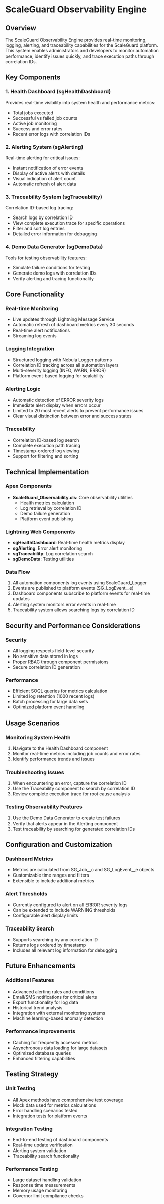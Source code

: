 # ScaleGuard Observability Engine

## Overview
The ScaleGuard Observability Engine provides real-time monitoring, logging, alerting, and traceability capabilities for the ScaleGuard platform. This system enables administrators and developers to monitor automation performance, identify issues quickly, and trace execution paths through correlation IDs.

## Key Components

### 1. Health Dashboard (sgHealthDashboard)
Provides real-time visibility into system health and performance metrics:
- Total jobs executed
- Successful vs failed job counts
- Active job monitoring
- Success and error rates
- Recent error logs with correlation IDs

### 2. Alerting System (sgAlerting)
Real-time alerting for critical issues:
- Instant notification of error events
- Display of active alerts with details
- Visual indication of alert count
- Automatic refresh of alert data

### 3. Traceability System (sgTraceability)
Correlation ID-based log tracing:
- Search logs by correlation ID
- View complete execution trace for specific operations
- Filter and sort log entries
- Detailed error information for debugging

### 4. Demo Data Generator (sgDemoData)
Tools for testing observability features:
- Simulate failure conditions for testing
- Generate demo logs with correlation IDs
- Verify alerting and tracing functionality

## Core Functionality

### Real-time Monitoring
- Live updates through Lightning Message Service
- Automatic refresh of dashboard metrics every 30 seconds
- Real-time alert notifications
- Streaming log events

### Logging Integration
- Structured logging with Nebula Logger patterns
- Correlation ID tracking across all automation layers
- Multi-severity logging (INFO, WARN, ERROR)
- Platform event-based logging for scalability

### Alerting Logic
- Automatic detection of ERROR severity logs
- Immediate alert display when errors occur
- Limited to 20 most recent alerts to prevent performance issues
- Clear visual distinction between error and success states

### Traceability
- Correlation ID-based log search
- Complete execution path tracing
- Timestamp-ordered log viewing
- Support for filtering and sorting

## Technical Implementation

### Apex Components
- **ScaleGuard_Observability.cls**: Core observability utilities
  - Health metrics calculation
  - Log retrieval by correlation ID
  - Demo failure generation
  - Platform event publishing

### Lightning Web Components
- **sgHealthDashboard**: Real-time health metrics display
- **sgAlerting**: Error alert monitoring
- **sgTraceability**: Log correlation search
- **sgDemoData**: Testing utilities

### Data Flow
1. All automation components log events using ScaleGuard_Logger
2. Events are published to platform events (SG_LogEvent__e)
3. Dashboard components subscribe to platform events for real-time updates
4. Alerting system monitors error events in real-time
5. Traceability system allows searching logs by correlation ID

## Security and Performance Considerations

### Security
- All logging respects field-level security
- No sensitive data stored in logs
- Proper RBAC through component permissions
- Secure correlation ID generation

### Performance
- Efficient SOQL queries for metrics calculation
- Limited log retention (1000 recent logs)
- Batch processing for large data sets
- Optimized platform event handling

## Usage Scenarios

### Monitoring System Health
1. Navigate to the Health Dashboard component
2. Monitor real-time metrics including job counts and error rates
3. Identify performance trends and issues

### Troubleshooting Issues
1. When encountering an error, capture the correlation ID
2. Use the Traceability component to search by correlation ID
3. Review complete execution trace for root cause analysis

### Testing Observability Features
1. Use the Demo Data Generator to create test failures
2. Verify that alerts appear in the Alerting component
3. Test traceability by searching for generated correlation IDs

## Configuration and Customization

### Dashboard Metrics
- Metrics are calculated from SG_Job__c and SG_LogEvent__e objects
- Customizable time ranges and filters
- Extensible to include additional metrics

### Alert Thresholds
- Currently configured to alert on all ERROR severity logs
- Can be extended to include WARNING thresholds
- Configurable alert display limits

### Traceability Search
- Supports searching by any correlation ID
- Returns logs ordered by timestamp
- Includes all relevant log information for debugging

## Future Enhancements

### Additional Features
- Advanced alerting rules and conditions
- Email/SMS notifications for critical alerts
- Export functionality for log data
- Historical trend analysis
- Integration with external monitoring systems
- Machine learning-based anomaly detection

### Performance Improvements
- Caching for frequently accessed metrics
- Asynchronous data loading for large datasets
- Optimized database queries
- Enhanced filtering capabilities

## Testing Strategy

### Unit Testing
- All Apex methods have comprehensive test coverage
- Mock data used for metrics calculations
- Error handling scenarios tested
- Integration tests for platform events

### Integration Testing
- End-to-end testing of dashboard components
- Real-time update verification
- Alerting system validation
- Traceability search functionality

### Performance Testing
- Large dataset handling validation
- Response time measurements
- Memory usage monitoring
- Governor limit compliance checks
